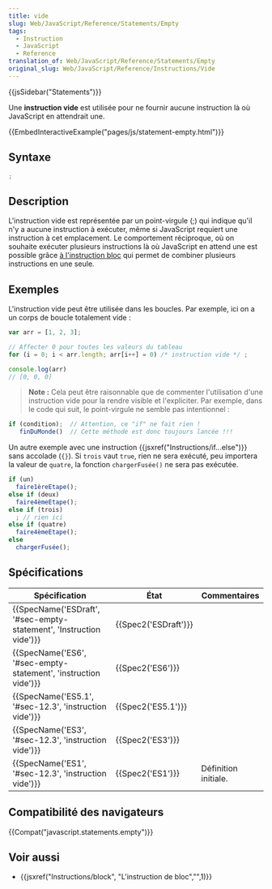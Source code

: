 ```yaml
---
title: vide
slug: Web/JavaScript/Reference/Statements/Empty
tags:
  - Instruction
  - JavaScript
  - Reference
translation_of: Web/JavaScript/Reference/Statements/Empty
original_slug: Web/JavaScript/Reference/Instructions/Vide
---
```

{{jsSidebar("Statements")}}

Une **instruction vide** est utilisée pour ne fournir aucune instruction là où JavaScript en attendrait une.

{{EmbedInteractiveExample("pages/js/statement-empty.html")}}

## Syntaxe

```js
;
```

## Description

L'instruction vide est représentée par un point-virgule (;) qui indique qu'il n'y a aucune instruction à exécuter, même si JavaScript requiert une instruction à cet emplacement. Le comportement réciproque, où on souhaite exécuter plusieurs instructions là où JavaScript en attend une est possible grâce [à l'instruction bloc](/fr/docs/JavaScript/Reference/Instructions/block) qui permet de combiner plusieurs instructions en une seule.

## Exemples

L'instruction vide peut être utilisée dans les boucles. Par exemple, ici on a un corps de boucle totalement vide :

```js
var arr = [1, 2, 3];

// Affecter 0 pour toutes les valeurs du tableau
for (i = 0; i < arr.length; arr[i++] = 0) /* instruction vide */ ;

console.log(arr)
// [0, 0, 0]
```

> **Note :** Cela peut être raisonnable que de commenter l'utilisation d'une instruction vide pour la rendre visible et l'expliciter. Par exemple, dans le code qui suit, le point-virgule ne semble pas intentionnel :

```js
if (condition);  // Attention, ce "if" ne fait rien !
   finDuMonde()  // Cette méthode est donc toujours lancée !!!
```

Un autre exemple avec une instruction {{jsxref("Instructions/if...else")}} sans accolade (`{}`). Si `trois` vaut `true`, rien ne sera exécuté, peu importera la valeur de `quatre`, la fonction `chargerFusée()` ne sera pas exécutée.

```js
if (un)
  faire1èreEtape();
else if (deux)
  faire4èmeEtape();
else if (trois)
  ; // rien ici
else if (quatre)
  faire4èmeEtape();
else
  chargerFusée();
```

## Spécifications

| Spécification                                                                            | État                         | Commentaires         |
| ---------------------------------------------------------------------------------------- | ---------------------------- | -------------------- |
| {{SpecName('ESDraft', '#sec-empty-statement', 'Instruction vide')}} | {{Spec2('ESDraft')}} |                      |
| {{SpecName('ES6', '#sec-empty-statement', 'instruction vide')}}     | {{Spec2('ES6')}}         |                      |
| {{SpecName('ES5.1', '#sec-12.3', 'instruction vide')}}                 | {{Spec2('ES5.1')}}     |                      |
| {{SpecName('ES3', '#sec-12.3', 'instruction vide')}}                     | {{Spec2('ES3')}}         |                      |
| {{SpecName('ES1', '#sec-12.3', 'instruction vide')}}                     | {{Spec2('ES1')}}         | Définition initiale. |

## Compatibilité des navigateurs

{{Compat("javascript.statements.empty")}}

## Voir aussi

- {{jsxref("Instructions/block", "L'instruction de bloc","",1)}}
